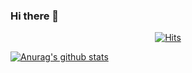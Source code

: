 ### Hi there 👋

<!--
**eunjiiiiii/eunjiiiiii** is a ✨ _special_ ✨ repository because its `README.md` (this file) appears on your GitHub profile.

Here are some ideas to get you started:

- 🔭 I’m currently working on chatbot
- 🌱 I’m currently learning AI, DeepLearning, Natural Language Processing, Data science, Data analysis, Backend
- 👯 I’m looking to collaborate on ...
- 🤔 I’m looking for help with ...
- 💬 Ask me about ...
- 📫 How to reach me: ej2747@dgu.ac.kr[![Gmail Badge](https://img.shields.io/badge/Gmail-d14836?style=flat-square&logo=Gmail&logoColor=white&link=mailto:ej2747@dgu.ac.kr)](mailto:snugyun01@gmail.com), ej2747@naver.com
- 😄 Pronouns: ...
- ⚡ Fun fact: ...
-->


  <div align=center>
	
  [![Hits](https://hits.seeyoufarm.com/api/count/incr/badge.svg?url=https%3A%2F%2Fgithub.com%2Feunjiiiiii)](https://hits.seeyoufarm.com) 
	
  </div>
  
  [![Anurag's github stats](https://github-readme-stats.vercel.app/api?username=eunjiiiiii)](https://github.com/anuraghazra/github-readme-stats)

